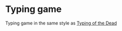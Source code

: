 # Typing game
Typing game in the same style as [Typing of the Dead](https://en.wikipedia.org/wiki/The_Typing_of_the_Dead)
